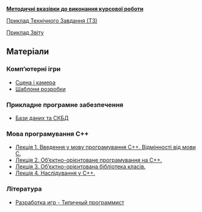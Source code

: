 __[Методичні вказівки до виконання курсової роботи][methoda]__

[Приклад Технічного Завдання (ТЗ)][tz]

[Приклад Звіту][zvit]

## Матеріали

### Комп’ютерні ігри
- [Сцена і камера][game-camera]
- [Шаблони розробки][game-templates]

### Прикладне програмне забезпечення
- [Бази даних та СКБД][databases]

### Мова програмування С++
- [Лекція 1. Введення у мову програмування C++. Відмінності від мови C.][cpp1]
- [Лекція 2. Об’єктно-орієнтоване програмування на С++.][cpp2]
- [Лекція 3. Об’єктно-орієнтована бібліотека класів.][cpp3]
- [Лекція 4. Наслідування у С++.][cpp4]

### Література
- [Разработка игр - Типичный программист][tproger-gamedev]

  [methoda]: https://docs.google.com/document/d/1JFmToRZfxH76DGUdoLnk6xXjUXCbdAGKtnnwJR6wepE/edit?usp=sharing
  [tz]: https://docs.google.com/document/d/18tph0d_HUX5GY9OBMW2o8qUGl2kaISbOk4gK06wQsnE/edit?usp=sharing
  [zvit]: https://drive.google.com/file/d/0B2DT7H96sv8fckUtRzU2SW9RUjQ/view?usp=sharing
  [game-templates]: https://docs.google.com/document/d/1Z1xOXHwy4QgVkuHul56S2U3cKLJTumkLoLTSc5tWfZY/edit?usp=sharing 
  [game-camera]: https://docs.google.com/document/d/1VQ7PxNFLE7dEboe1QPrTty9Blgo_ttnPpK7WSTRlbwc/edit?usp=sharing
  [databases]: https://docs.google.com/document/d/1OnE0b5nQTlwPfRgF0ygtyo2JGs6C6C0e1m2HMBTn7yk/edit?usp=sharing 
  [tproger-gamedev]: https://tproger.ru/tag/gamedev/
  [cpp1]: https://docs.google.com/document/d/1k-u5j_5zpMB8bV0k51wImwWoJvChu46JL6gEFDI0l2w/edit?usp=sharing
  [cpp2]: https://docs.google.com/document/d/18uJTTdvPfSDXoOko0vv6w_OWUXITi41PdcybDSKlvxY/edit?usp=sharing
  [cpp3]: https://docs.google.com/document/d/13Fl1TRaBmsGamR0XzPf00_d9FRd2Q3qhdMqvdjcnLbc/edit?usp=sharing
  [cpp4]: https://docs.google.com/document/d/1-RtzXu4e4yDVmOGJBfsN7Xuoz9bt0DtxfJd2yKfVVs0/edit?usp=sharing
  
  
